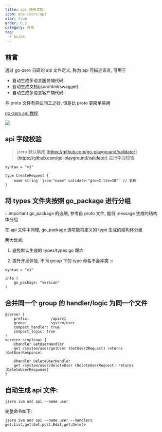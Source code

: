 ```yaml
---
title: api 使用文档
icon: eos-icons:api
star: true
order: 0.2
category: 开发
tag:
  - Guide
---
```


## 前言

通过 go-zero 自研的 api 文件定义, 称为 api 可描述语言, 可用于

* 自动生成多语言服务端代码
* 自动生成文档(json/html/swagger)
* 自动生成多语言客户端代码

与 proto 文件有异曲同工之妙, 但是比 proto 更简单易用

[go-zero api 教程](https://go-zero.dev/docs/tutorials)

![](http://oss.jaronnie.com/image-20250120232337438.png)

## api 字段校验

> jzero 默认集成 [https://github.com/go-playground/validator](https://github.com/go-playground/validator) 进行字段校验

```shell {4}
syntax = "v1"

type CreateRequest {
    name string `json:"name" validate:"gte=2,lte=30"` // 名称
}
```

## 将 types 文件夹按照 go_package 进行分组

:::important go_package 的选项, 参考自 proto 文件, 能将 message 生成的结构体分组

在 api 文件中同理, go_package 选项能将定义的 type 生成的结构体分组

两大优点: 
1. 避免默认生成的 types/types.go 爆炸

2. 提升开发体验, 不同 group 下的 type 命名不会冲突
:::

```shell {3,4,5,6}
syntax = "v1"

info (
	go_package: "version"
)
```

## 合并同一个 group 的 handler/logic 为同一个文件

```shell {4,5}
@server (
	prefix:          /api/v1
	group:           system/user
	compact_handler: true
	compact_logic: true
)
service simpleapi {
	@handler GetUserHandler
	get /system/user/getUser (GetUser2Request) returns (GetUserResponse)

	@handler DeleteUserHandler
	get /system/user/deleteUser (DeleteUserRequest) returns (DeleteUserResponse)
}
```

## 自动生成 api 文件:

```shell
jzero ivm add api --name user
```

完整命令如下:

```shell
jzero ivm add api --name user --handlers get:List,get:Get,post:Edit,get:Delete
```